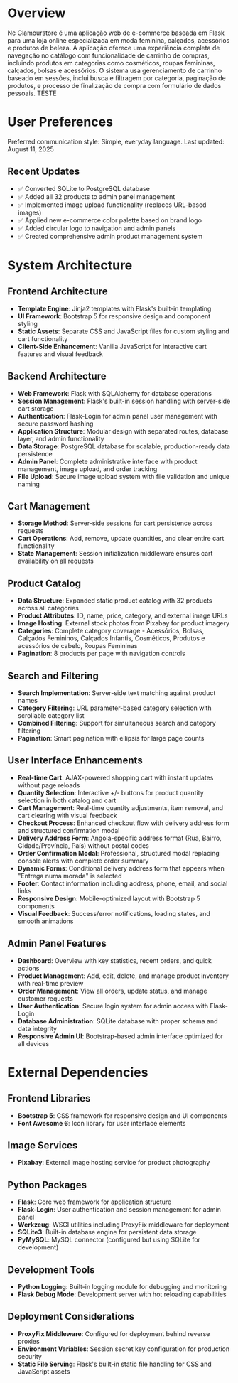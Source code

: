 # Overview

Nc Glamourstore é uma aplicação web de e-commerce baseada em Flask para uma loja online especializada em moda feminina, calçados, acessórios e produtos de beleza. A aplicação oferece uma experiência completa de navegação no catálogo com funcionalidade de carrinho de compras, incluindo produtos em categorias como cosméticos, roupas femininas, calçados, bolsas e acessórios. O sistema usa gerenciamento de carrinho baseado em sessões, inclui busca e filtragem por categoria, paginação de produtos, e processo de finalização de compra com formulário de dados pessoais. TESTE

# User Preferences

Preferred communication style: Simple, everyday language.
Last updated: August 11, 2025

## Recent Updates
- ✅ Converted SQLite to PostgreSQL database
- ✅ Added all 32 products to admin panel management
- ✅ Implemented image upload functionality (replaces URL-based images)
- ✅ Applied new e-commerce color palette based on brand logo
- ✅ Added circular logo to navigation and admin panels
- ✅ Created comprehensive admin product management system

# System Architecture

## Frontend Architecture
- **Template Engine**: Jinja2 templates with Flask's built-in templating
- **UI Framework**: Bootstrap 5 for responsive design and component styling
- **Static Assets**: Separate CSS and JavaScript files for custom styling and cart functionality
- **Client-Side Enhancement**: Vanilla JavaScript for interactive cart features and visual feedback

## Backend Architecture
- **Web Framework**: Flask with SQLAlchemy for database operations
- **Session Management**: Flask's built-in session handling with server-side cart storage
- **Authentication**: Flask-Login for admin panel user management with secure password hashing
- **Application Structure**: Modular design with separated routes, database layer, and admin functionality
- **Data Storage**: PostgreSQL database for scalable, production-ready data persistence
- **Admin Panel**: Complete administrative interface with product management, image upload, and order tracking
- **File Upload**: Secure image upload system with file validation and unique naming

## Cart Management
- **Storage Method**: Server-side sessions for cart persistence across requests
- **Cart Operations**: Add, remove, update quantities, and clear entire cart functionality
- **State Management**: Session initialization middleware ensures cart availability on all requests

## Product Catalog
- **Data Structure**: Expanded static product catalog with 32 products across all categories
- **Product Attributes**: ID, name, price, category, and external image URLs
- **Image Hosting**: External stock photos from Pixabay for product imagery
- **Categories**: Complete category coverage - Acessórios, Bolsas, Calçados Femininos, Calçados Infantis, Cosméticos, Produtos e acessórios de cabelo, Roupas Femininas
- **Pagination**: 8 products per page with navigation controls

## Search and Filtering
- **Search Implementation**: Server-side text matching against product names
- **Category Filtering**: URL parameter-based category selection with scrollable category list
- **Combined Filtering**: Support for simultaneous search and category filtering
- **Pagination**: Smart pagination with ellipsis for large page counts

## User Interface Enhancements
- **Real-time Cart**: AJAX-powered shopping cart with instant updates without page reloads
- **Quantity Selection**: Interactive +/- buttons for product quantity selection in both catalog and cart
- **Cart Management**: Real-time quantity adjustments, item removal, and cart clearing with visual feedback
- **Checkout Process**: Enhanced checkout flow with delivery address form and structured confirmation modal
- **Delivery Address Form**: Angola-specific address format (Rua, Bairro, Cidade/Província, País) without postal codes
- **Order Confirmation Modal**: Professional, structured modal replacing console alerts with complete order summary
- **Dynamic Forms**: Conditional delivery address form that appears when "Entrega numa morada" is selected
- **Footer**: Contact information including address, phone, email, and social links
- **Responsive Design**: Mobile-optimized layout with Bootstrap 5 components
- **Visual Feedback**: Success/error notifications, loading states, and smooth animations

## Admin Panel Features
- **Dashboard**: Overview with key statistics, recent orders, and quick actions
- **Product Management**: Add, edit, delete, and manage product inventory with real-time preview
- **Order Management**: View all orders, update status, and manage customer requests
- **User Authentication**: Secure login system for admin access with Flask-Login
- **Database Administration**: SQLite database with proper schema and data integrity
- **Responsive Admin UI**: Bootstrap-based admin interface optimized for all devices

# External Dependencies

## Frontend Libraries
- **Bootstrap 5**: CSS framework for responsive design and UI components
- **Font Awesome 6**: Icon library for user interface elements

## Image Services
- **Pixabay**: External image hosting service for product photography

## Python Packages
- **Flask**: Core web framework for application structure
- **Flask-Login**: User authentication and session management for admin panel
- **Werkzeug**: WSGI utilities including ProxyFix middleware for deployment
- **SQLite3**: Built-in database engine for persistent data storage
- **PyMySQL**: MySQL connector (configured but using SQLite for development)

## Development Tools
- **Python Logging**: Built-in logging module for debugging and monitoring
- **Flask Debug Mode**: Development server with hot reloading capabilities

## Deployment Considerations
- **ProxyFix Middleware**: Configured for deployment behind reverse proxies
- **Environment Variables**: Session secret key configuration for production security
- **Static File Serving**: Flask's built-in static file handling for CSS and JavaScript assets